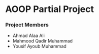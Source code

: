 # AOOP Partial Project

### Project Members
- Ahmad Alaa Ali
- Mahmood Qadir Muhammad
- Yousif Ayoub Muhammad
